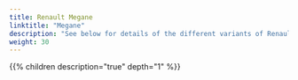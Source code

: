 ```yaml
---
title: Renault Megane
linktitle: "Megane"
description: "See below for details of the different variants of Renault Megane"
weight: 30
---
```

{{% children description="true" depth="1" %}}
